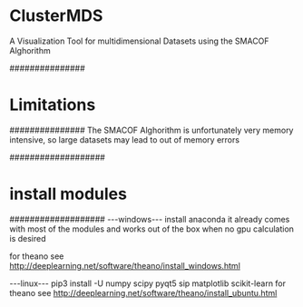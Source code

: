 # ClusterMDS
A Visualization Tool for multidimensional Datasets using the SMACOF Alghorithm

###############
# Limitations #
###############
The SMACOF Alghorithm is unfortunately very memory intensive, so large datasets may lead to out of memory errors


###################
# install modules #
###################
---windows---
install anaconda
it already comes with most of the modules and works out of the box when no gpu calculation is desired

for theano see
http://deeplearning.net/software/theano/install_windows.html



---linux---
pip3 install -U numpy scipy pyqt5 sip matplotlib scikit-learn 
for theano see
http://deeplearning.net/software/theano/install_ubuntu.html
